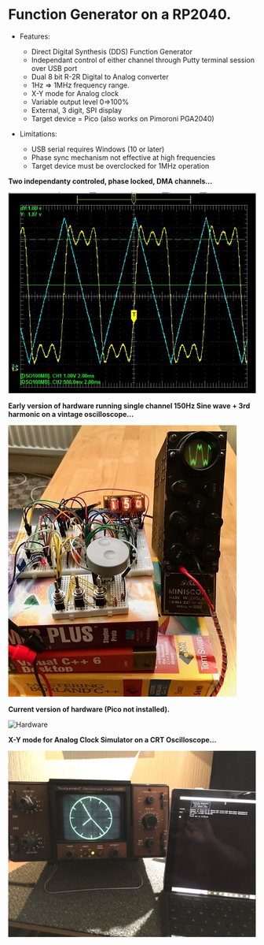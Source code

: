 # Function Generator on a RP2040. #
* Features:
  * Direct Digital Synthesis (DDS) Function Generator
  * Independant control of either channel through Putty terminal session over USB port
  * Dual 8 bit R-2R Digital to Analog converter
  * 1Hz => 1MHz frequency range.
  * X-Y mode for Analog clock
  * Variable output level 0=>100%
  * External, 3 digit, SPI display
  * Target device = Pico (also works on Pimoroni PGA2040)  
 
* Limitations:
  * USB serial requires Windows (10 or later)
  * Phase sync mechanism not effective at high frequencies
  * Target device must be overclocked for 1MHz operation

**Two independanty controled, phase locked, DMA channels...**

![Hardware](https://github.com/oddwires/RP2040/blob/master/Function%20Generator/Images/Capture.JPG)

**Early version of hardware running single channel 150Hz Sine wave + 3rd harmonic on a vintage oscilloscope...**

![Hardware](https://github.com/oddwires/RP2040/blob/master/Function%20Generator/Images/FunctionGenerator.jpg)

**Current version of hardware (Pico not installed).**

![Hardware](https://github.com/oddwires/RP2040/blob/master/Function%20Generator/Images/cropped-IMG_E2407.JPG)

**X-Y mode for Analog Clock Simulator on a CRT Oscilloscope...**

![Hardware](https://github.com/oddwires/RP2040/blob/master/Function%20Generator/Images/IMG_E1221.JPG)

